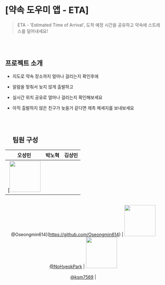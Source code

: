 # [약속 도우미 앱  - ETA]
> ETA - 'Estimated Time of Arrival', 도착 예정 시간을 공유하고 약속에 스트레스를 덜어내세요!
<br>
<br>

## 프로젝트 소개

- 지도로 약속 장소까지 얼마나 걸리는지 확인후에
- 알람을 맞춰서 늦지 않게 출발하고
- 실시간 위치 공유로 얼마나 걸리는지 확인해보세요  
- 아직 출발하지 않은 친구가 늦을거 같다면 제촉 메세지를 보내보세요

  <br>
  <br>

  ## 팀원 구성

<div align="center">

| **오성민** | **박노혁** | **김상민** |
| :------: |  :------: | :------: | 
| [<img src="https://avatars.githubusercontent.com/u/201106691?s=64&v=4" height=100 width=100>  
<br/> @Oseongmin614](https://github.com/Oseongmin614)
| [<img src="https://avatars.githubusercontent.com/u/201468248?s=64&v=4" height=100 width=100> 
<br/> @NoHyeokPark](https://github.com/NoHyeokPark)
| [<img src="https://avatars.githubusercontent.com/u/204567107?s=64&v=4" height=100 width=100>  
<br/> @ksm7569](https://github.com/ksm7569) |

</div>
